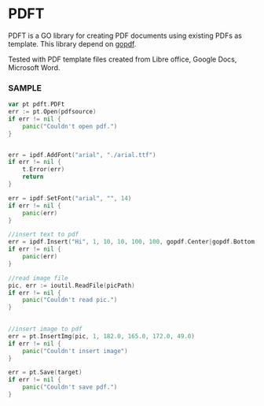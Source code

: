 PDFT
====

PDFT is a GO library for creating PDF documents using existing PDFs as template.
This library depend on [gopdf](https://github.com/signintech/gopdf). 

Tested with PDF template files created from Libre office, Google Docs, Microsoft Word.

 
### SAMPLE
```go
var pt pdft.PDFt
err := pt.Open(pdfsource)
if err != nil {
	panic("Couldn't open pdf.")
}


err = ipdf.AddFont("arial", "./arial.ttf")
if err != nil {
    t.Error(err)
    return
}

err = ipdf.SetFont("arial", "", 14)
if err != nil {
    panic(err) 
}

//insert text to pdf
err = ipdf.Insert("Hi", 1, 10, 10, 100, 100, gopdf.Center|gopdf.Bottom)
if err != nil {
    panic(err) 
}

//read image file
pic, err := ioutil.ReadFile(picPath)
if err != nil {
	panic("Couldn't read pic.")
}

 
//insert image to pdf
err = pt.InsertImg(pic, 1, 182.0, 165.0, 172.0, 49.0)
if err != nil {
	panic("Couldn't insert image")
}

err = pt.Save(target)
if err != nil {
	panic("Couldn't save pdf.")
}
```


